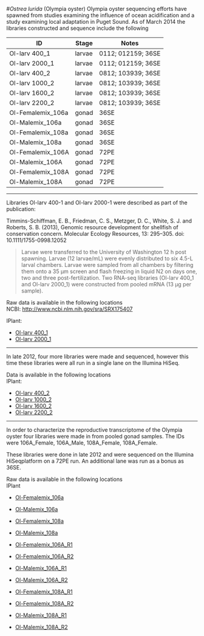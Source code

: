 #_Ostrea lurida_ (Olympia oyster)
Olympia oyster sequencing efforts have spawned from studies examining the influence of ocean acidification and a study examining local adaptation in Puget Sound. As of March 2014 the libraries constructed and sequence include the following

|       ID | Stage | Notes |
|------------ | ------------- | ------------ |
|Ol-larv 400_1 | larvae  | 0112; 012159; 36SE|
|Ol-larv 2000_1 | larvae  | 0112; 012159; 36SE|
|Ol-larv 400_2 | larvae  | 0812; 103939; 36SE|
|Ol-larv 1000_2 | larvae  | 0812; 103939; 36SE|
|Ol-larv 1600_2 | larvae  | 0812; 103939; 36SE|
|Ol-larv 2200_2 | larvae  | 0812; 103939; 36SE|
|Ol-Femalemix_106a | gonad | 36SE  |
|Ol-Malemix_106a | gonad | 36SE  |
|Ol-Femalemix_108a | gonad | 36SE  |
|Ol-Malemix_108a | gonad | 36SE  |
|Ol-Femalemix_106A | gonad | 72PE  |
|Ol-Malemix_106A | gonad | 72PE  |
|Ol-Femalemix_108A | gonad | 72PE  |
|Ol-Malemix_108A | gonad | 72PE  |



---

Libraries Ol-larv 400-1 and Ol-larv 2000-1 were described as part of the publication:   

Timmins-Schiffman, E. B., Friedman, C. S., Metzger, D. C., White, S. J. and Roberts, S. B. (2013), Genomic resource development for shellfish of conservation concern. Molecular Ecology Resources, 13: 295–305. doi: 10.1111/1755-0998.12052


>Larvae were transferred to the University of Washington 12 h post spawning. Larvae (12 larvae/mL) were evenly distributed to six 4.5-L larval chambers. Larvae were sampled from all chambers by filtering them onto a 35 μm screen and flash freezing in liquid N2 on days one, two and three post-fertilization. Two RNA-seq libraries (Ol-larv 400_1 and Ol-larv 2000_1) were constructed from pooled mRNA (13 μg per sample).

Raw data is available in the following locations   
NCBI: http://www.ncbi.nlm.nih.gov/sra/SRX175407   

IPlant: 

* [Ol-larv 400_1](http://de.iplantcollaborative.org/dl/FF531324-6E84-420B-B833-FC0AFE1E8867)
* [Ol-larv 2000_1](http://de.iplantcollaborative.org/dl/FD87C442-8957-4DB6-B8E3-881C47E9FA92)
 


---

In late 2012, four more libraries were made and sequenced, however this time these libraries were all run in a single lane on the Illumina HiSeq.
 
Data is available in the following locations   
IPlant: 
   
* [Ol-larv 400_2](http://de.iplantcollaborative.org/dl/4EA24388-C236-46BB-9B32-8DAC0ADA1CAF)     
* [Ol-larv 1000_2](http://de.iplantcollaborative.org/dl/F33BDB60-A38F-48D4-8624-778AEA54D8CE)   
* [Ol-larv 1600_2](http://de.iplantcollaborative.org/dl/AF737A37-B9D2-4A5D-A36C-BD1A56CF3CF6)   
* [Ol-larv 2200_2](http://de.iplantcollaborative.org/dl/594948BE-6FAC-45D1-AD54-D9210E990399)  




---



In order to characterize the reproductive transcriptome of the Olympia oyster four libraries were made in from pooled gonad samples. The IDs were 106A_Female, 106A_Male, 108A_Female, 108A_Female.    

<insert description of what went into these libraries>

 These libraries were done in late 2012 and were sequenced on the Illumina HiSeqplatform on a 72PE run. An additional lane was run as a bonus as 36SE. 
 
 
Raw data is available in the following locations   
IPlant  
 
* [Ol-Femalemix_106a](http://de.iplantcollaborative.org/dl/EA748B7B-82D8-4209-A4A3-DBE4D3D7EACC) 
* [Ol-Malemix_106a](http://de.iplantcollaborative.org/dl/7644B286-524F-4053-9972-2215BF514A92)
* [Ol-Femalemix_108a](http://de.iplantcollaborative.org/dl/7F43EC7F-F3D1-443E-8796-687626BF18B4)
* [Ol-Malemix_108a](http://de.iplantcollaborative.org/dl/7CA3F117-BE11-4A33-9432-11C9DD3F8729)
 
* [Ol-Femalemix_106A_R1](http://de.iplantcollaborative.org/dl/FE3A9DB6-E428-4DF3-B9BD-A3C505751A56)
* [Ol-Femalemix_106A_R2](http://de.iplantcollaborative.org/dl/8146CA1A-E6EE-4CD0-8146-F66ADAC817CF)   
* [Ol-Malemix_106A_R1](http://de.iplantcollaborative.org/dl/2CD3938A-BC12-4272-9486-06FE5AF878FF)
* [Ol-Malemix_106A_R2](http://de.iplantcollaborative.org/dl/E649C778-3663-42E7-B494-18790020C9BC)
* [Ol-Femalemix_108A_R1](http://de.iplantcollaborative.org/dl/BBCE0450-6CD9-4939-A35E-229EA57740B6)
* [Ol-Femalemix_108A_R2](http://de.iplantcollaborative.org/dl/1B36CECC-B42E-4761-A4C3-06F40AC696C6)
* [Ol-Malemix_108A_R1](http://de.iplantcollaborative.org/dl/943090E8-CAE4-49D1-8A94-E4462317452B)
* [Ol-Malemix_108A_R2](http://de.iplantcollaborative.org/dl/B92CBF6E-CAB7-4334-9FEC-3B6EB560FAA6)

 
 
